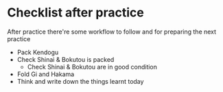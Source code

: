 # Checklist after practice

After practice there're some workflow to follow and for preparing the next practice

- Pack Kendogu
- Check Shinai & Bokutou is packed
    - Check Shinai & Bokutou are in good condition
- Fold Gi and Hakama
- Think and write down the things learnt today
